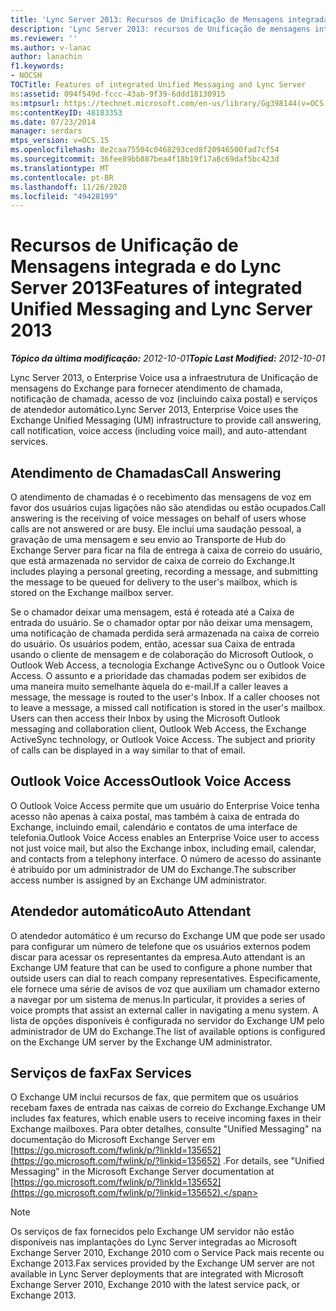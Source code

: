 ```yaml
---
title: 'Lync Server 2013: Recursos de Unificação de Mensagens integrada'
description: 'Lync Server 2013: recursos de Unificação de mensagens integrada.'
ms.reviewer: ''
ms.author: v-lanac
author: lanachin
f1.keywords:
- NOCSH
TOCTitle: Features of integrated Unified Messaging and Lync Server
ms:assetid: 094f549d-fccc-43ab-9f39-6ddd18130915
ms:mtpsurl: https://technet.microsoft.com/en-us/library/Gg398144(v=OCS.15)
ms:contentKeyID: 48183353
ms.date: 07/23/2014
manager: serdars
mtps_version: v=OCS.15
ms.openlocfilehash: 8e2caa75504c0468293ced8f20946500fad7cf54
ms.sourcegitcommit: 36fee89bb887bea4f18b19f17a8c69daf5bc423d
ms.translationtype: MT
ms.contentlocale: pt-BR
ms.lasthandoff: 11/26/2020
ms.locfileid: "49428199"
---
```

# <a name="features-of-integrated-unified-messaging-and-lync-server-2013"></a><span data-ttu-id="62ece-103">Recursos de Unificação de Mensagens integrada e do Lync Server 2013</span><span class="sxs-lookup"><span data-stu-id="62ece-103">Features of integrated Unified Messaging and Lync Server 2013</span></span>

<div data-xmlns="http://www.w3.org/1999/xhtml">

<div class="topic" data-xmlns="http://www.w3.org/1999/xhtml" data-msxsl="urn:schemas-microsoft-com:xslt" data-cs="https://msdn.microsoft.com/">

<div data-asp="https://msdn2.microsoft.com/asp">



</div>

<div id="mainSection">

<div id="mainBody"><span data-ttu-id="62ece-104">

<span> </span></span><span class="sxs-lookup"><span data-stu-id="62ece-104">

<span> </span></span></span>

<span data-ttu-id="62ece-105">_**Tópico da última modificação:** 2012-10-01_</span><span class="sxs-lookup"><span data-stu-id="62ece-105">_**Topic Last Modified:** 2012-10-01_</span></span>

<span data-ttu-id="62ece-106">Lync Server 2013, o Enterprise Voice usa a infraestrutura de Unificação de mensagens do Exchange para fornecer atendimento de chamada, notificação de chamada, acesso de voz (incluindo caixa postal) e serviços de atendedor automático.</span><span class="sxs-lookup"><span data-stu-id="62ece-106">Lync Server 2013, Enterprise Voice uses the Exchange Unified Messaging (UM) infrastructure to provide call answering, call notification, voice access (including voice mail), and auto-attendant services.</span></span>

<div>

## <a name="call-answering"></a><span data-ttu-id="62ece-107">Atendimento de Chamadas</span><span class="sxs-lookup"><span data-stu-id="62ece-107">Call Answering</span></span>

<span data-ttu-id="62ece-108">O atendimento de chamadas é o recebimento das mensagens de voz em favor dos usuários cujas ligações não são atendidas ou estão ocupados.</span><span class="sxs-lookup"><span data-stu-id="62ece-108">Call answering is the receiving of voice messages on behalf of users whose calls are not answered or are busy.</span></span> <span data-ttu-id="62ece-109">Ele inclui uma saudação pessoal, a gravação de uma mensagem e seu envio ao Transporte de Hub do Exchange Server para ficar na fila de entrega à caixa de correio do usuário, que está armazenada no servidor de caixa de correio do Exchange.</span><span class="sxs-lookup"><span data-stu-id="62ece-109">It includes playing a personal greeting, recording a message, and submitting the message to be queued for delivery to the user's mailbox, which is stored on the Exchange mailbox server.</span></span>

<span data-ttu-id="62ece-p102">Se o chamador deixar uma mensagem, está é roteada até a Caixa de entrada do usuário. Se o chamador optar por não deixar uma mensagem, uma notificação de chamada perdida será armazenada na caixa de correio do usuário. Os usuários podem, então, acessar sua Caixa de entrada usando o cliente de mensagem e de colaboração do Microsoft Outlook, o Outlook Web Access, a tecnologia Exchange ActiveSync ou o Outlook Voice Access. O assunto e a prioridade das chamadas podem ser exibidos de uma maneira muito semelhante àquela do e-mail.</span><span class="sxs-lookup"><span data-stu-id="62ece-p102">If a caller leaves a message, the message is routed to the user's Inbox. If a caller chooses not to leave a message, a missed call notification is stored in the user's mailbox. Users can then access their Inbox by using the Microsoft Outlook messaging and collaboration client, Outlook Web Access, the Exchange ActiveSync technology, or Outlook Voice Access. The subject and priority of calls can be displayed in a way similar to that of email.</span></span>

</div>

<div>

## <a name="outlook-voice-access"></a><span data-ttu-id="62ece-114">Outlook Voice Access</span><span class="sxs-lookup"><span data-stu-id="62ece-114">Outlook Voice Access</span></span>

<span data-ttu-id="62ece-115">O Outlook Voice Access permite que um usuário do Enterprise Voice tenha acesso não apenas à caixa postal, mas também à caixa de entrada do Exchange, incluindo email, calendário e contatos de uma interface de telefonia.</span><span class="sxs-lookup"><span data-stu-id="62ece-115">Outlook Voice Access enables an Enterprise Voice user to access not just voice mail, but also the Exchange inbox, including email, calendar, and contacts from a telephony interface.</span></span> <span data-ttu-id="62ece-116">O número de acesso do assinante é atribuído por um administrador de UM do Exchange.</span><span class="sxs-lookup"><span data-stu-id="62ece-116">The subscriber access number is assigned by an Exchange UM administrator.</span></span>

</div>

<div>

## <a name="auto-attendant"></a><span data-ttu-id="62ece-117">Atendedor automático</span><span class="sxs-lookup"><span data-stu-id="62ece-117">Auto Attendant</span></span>

<span data-ttu-id="62ece-118">O atendedor automático é um recurso do Exchange UM que pode ser usado para configurar um número de telefone que os usuários externos podem discar para acessar os representantes da empresa.</span><span class="sxs-lookup"><span data-stu-id="62ece-118">Auto attendant is an Exchange UM feature that can be used to configure a phone number that outside users can dial to reach company representatives.</span></span> <span data-ttu-id="62ece-119">Especificamente, ele fornece uma série de avisos de voz que auxiliam um chamador externo a navegar por um sistema de menus.</span><span class="sxs-lookup"><span data-stu-id="62ece-119">In particular, it provides a series of voice prompts that assist an external caller in navigating a menu system.</span></span> <span data-ttu-id="62ece-120">A lista de opções disponíveis é configurada no servidor do Exchange UM pelo administrador de UM do Exchange.</span><span class="sxs-lookup"><span data-stu-id="62ece-120">The list of available options is configured on the Exchange UM server by the Exchange UM administrator.</span></span>

</div>

<div>

## <a name="fax-services"></a><span data-ttu-id="62ece-121">Serviços de fax</span><span class="sxs-lookup"><span data-stu-id="62ece-121">Fax Services</span></span>

<span data-ttu-id="62ece-122">O Exchange UM inclui recursos de fax, que permitem que os usuários recebam faxes de entrada nas caixas de correio do Exchange.</span><span class="sxs-lookup"><span data-stu-id="62ece-122">Exchange UM includes fax features, which enable users to receive incoming faxes in their Exchange mailboxes.</span></span> <span data-ttu-id="62ece-123">Para obter detalhes, consulte "Unified Messaging" na documentação do Microsoft Exchange Server em [https://go.microsoft.com/fwlink/p/?linkId=135652](https://go.microsoft.com/fwlink/p/?linkid=135652) .</span><span class="sxs-lookup"><span data-stu-id="62ece-123">For details, see "Unified Messaging" in the Microsoft Exchange Server documentation at [https://go.microsoft.com/fwlink/p/?linkId=135652](https://go.microsoft.com/fwlink/p/?linkid=135652).</span></span>

<div>


> [!NOTE]  
> <span data-ttu-id="62ece-124">Os serviços de fax fornecidos pelo Exchange UM servidor não estão disponíveis nas implantações do Lync Server integradas ao Microsoft Exchange Server 2010, Exchange 2010 com o Service Pack mais recente ou Exchange 2013.</span><span class="sxs-lookup"><span data-stu-id="62ece-124">Fax services provided by the Exchange UM server are not available in Lync Server deployments that are integrated with Microsoft Exchange Server 2010, Exchange 2010 with the latest service pack, or Exchange 2013.</span></span>



<span data-ttu-id="62ece-125"></div>

</div>

</div>

<span> </span>

</div>

</div>

</span><span class="sxs-lookup"><span data-stu-id="62ece-125"></div>

</div>

</div>

<span> </span>

</div>

</div>

</span></span></div>

